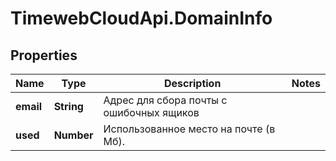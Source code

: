 # TimewebCloudApi.DomainInfo

## Properties

Name | Type | Description | Notes
------------ | ------------- | ------------- | -------------
**email** | **String** | Адрес для сбора почты с ошибочных ящиков | 
**used** | **Number** | Использованное место на почте (в Мб). | 


